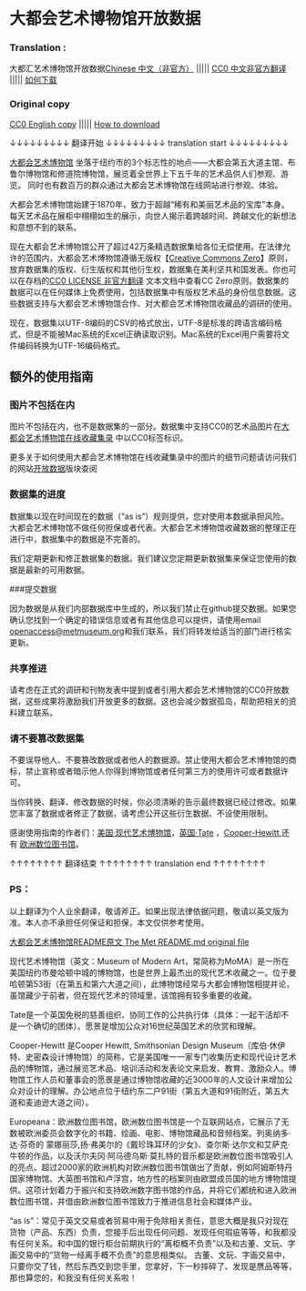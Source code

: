 大都会艺术博物馆开放数据
===================


### Translation :
 大都汇艺术博物馆开放数据[Chinese 中文（非官方）](https://github.com/xinyu3ru/openaccess/blob/master/locale/README_Zh-CN.md)	|||||	[CC0 中文非官方翻译](https://github.com/metmuseum/openaccess/blob/master/locale/CC0_LICENSE_Chinese)	|||||	[如何下载](https://github.com/metmuseum/openaccess/blob/master/how_to_download_data.md)
 
 
### Original copy
 [CC0 English copy](https://github.com/metmuseum/openaccess/blob/master/CC0_LICENSE_English)	|||||	[How to download](https://github.com/metmuseum/openaccess/blob/master/how_to_download_data.md)


↓↓↓↓↓↓↓↓↓     翻译开始      ↓↓↓↓↓↓↓↓↓     translation start      ↓↓↓↓↓↓↓↓↓
 
 
[大都会艺术博物馆](http://www.metmuseum.org) 坐落于纽约市的3个标志性的地点——大都会第五大道主馆、布鲁尔博物馆和修道院博物馆，展览着全世界上下五千年的艺术品供人们参观、游览。 同时也有数百万的群众通过大都会艺术博物馆在线网站进行参观、体验。
 
大都会艺术博物馆始建于1870年，致力于超越“稀有和美丽艺术品的宝库”本身。每天艺术品在展柜中栩栩如生的展示，向世人揭示着跨越时间、跨越文化的新想法和意想不到的联系。

现在大都会艺术博物馆公开了超过42万条精选数据集给各位无偿使用。在法律允许的范围内，大都会艺术博物馆遵循无版权【[Creative Commons Zero](https://creativecommons.org/publicdomain/zero/1.0/)】原则，放弃数据集的版权、衍生版权和其他衍生权，数据集在美利坚共和国发表。你也可以在存档的[CC0 LICENSE 非官方翻译](https://github.com/metmuseum/openaccess/blob/master/locale/CC0_LICENSE_Chinese) 文本文档中查看CC Zero原则。数据集的数据可以在任何媒体上免费使用，包括数据集中有版权艺术品的身份信息数据。这些数据支持与大都会艺术博物馆合作、对大都会艺术博物馆收藏品的调研的使用。
 
现在，数据集以UTF-8编码的CSV的格式放出，UTF-8是标准的跨语言编码格式，但是不能被Mac系统的Excel正确读取识别。Mac系统的Excel用户需要将文件编码转换为UTF-16编码格式。

## 额外的使用指南

### 图片不包括在内

图片不包括在内，也不是数据集的一部分。数据集中支持CC0的艺术品图片在[大都会艺术博物馆在线收藏集录](http://www.metmuseum.org/art/collection) 中以CC0标签标识。

 更多关于如何使用大都会艺术博物馆在线收藏集录中的图片的细节问题请访问我们的网站[开放数据](http://www.metmuseum.org/about-the-met/policies-and-documents/image-resources)版块查阅

### 数据集的进度

数据集以现在时间现在的数据（“as is”）规则提供，您对使用本数据承担风险。大都会艺术博物馆不做任何担保或者代表。大都会艺术博物馆收藏数据的整理正在进行中，数据集中的数据是不完善的。
 
我们定期更新和修正数据集的数据。我们建议您定期更新数据集来保证您使用的数据是最新的可用数据。

###提交数据

因为数据是从我们内部数据库中生成的，所以我们禁止在github提交数据。如果您确认您找到一个确定的错误信息或者有其他信息可以提供，请使用email  [openaccess@metmuseum.org](mailto:openaccess@metmuseum.org)和我们联系，我们将转发给适当的部门进行核实更新。
 
### 共享推进

请考虑在正式的调研和刊物发表中提到或者引用大都会艺术博物馆的CC0开放数据，这些成果将激励我们开放更多的数据。这也会减少数据孤岛，帮助把相关的资料建立联系。

### 请不要篡改数据集

不要误导他人、不要篡改数据或者他人的数据源。禁止使用大都会艺术博物馆的商标，禁止宣称或者暗示他人你得到博物馆或者任何第三方的使用许可或者数据许可。
 
当你转换、翻译、修改数据的时候，你必须清晰的告示最终数据已经过修改。如果您丰富了数据或者修正了数据，请考虑公开这些衍生数据、不设使用限制。
 
感谢使用指南的作者们：[美国·现代艺术博物馆](http://www.moma.org/)，[英国·Tate](http://www.tate.org.uk/) ，[Cooper-Hewitt](http://www.cooperhewitt.org/),还有 [欧洲数位图书馆](http://www.europeana.eu/)。


↑↑↑↑↑↑↑↑         翻译结束       ↑↑↑↑↑↑↑↑       translation end     ↑↑↑↑↑↑↑↑


### PS：
以上翻译为个人业余翻译，敬请斧正。如果出现法律依据问题，敬请以英文版为准。本人亦不承担任何保证和担保，本文仅供参考使用。

[大都会艺术博物馆README原文   The Met README.md original file](https://github.com/metmuseum/openaccess/blob/master/README.md)      


现代艺术博物馆（英文：Museum of Modern Art，常简称为MoMA）是一所在美国纽约市曼哈顿中城的博物馆，也是世界上最杰出的现代艺术收藏之一。位于曼哈顿第53街（在第五和第六大道之间），此博物馆经常与大都会博物馆相提并论，虽馆藏少于前者，但在现代艺术的领域里，该馆拥有较多重要的收藏。

Tate是一个英国免税的慈善组织、协同工作的公共执行体（具体：一起干活却不是一个确切的团体）。愿景是增加公众对16世纪英国艺术的欣赏和理解。

Cooper-Hewitt 是Cooper Hewitt, Smithsonian Design Museum（库伯·休伊特、史密森设计博物馆）的简称，它是美国唯一一家专门收集历史和现代设计艺术品的博物馆，通过展览艺术品、培训活动和发表论文来启发、教育、激励众人。博物馆工作人员和董事会的愿景是通过博物馆收藏的近3000年的人文设计来增加公众对设计的理解。办公地点位于纽约东二户91街（第五大道和91街附近，第五大道和麦迪逊大道之间）。

Europeana：欧洲数位图书馆，欧洲数位图书馆是一个互联网站点，它展示了无数被欧洲委员会数字化的书籍、绘画、电影、博物馆藏品和音频档案。列奥纳多·达·芬奇的 蒙娜丽莎,扬·弗美尔的《戴珍珠耳环的少女》、查尔斯·达尔文和艾萨克·牛顿的作品，以及沃尔夫冈·阿马德乌斯·莫扎特的音乐都是欧洲数位图书馆吸引人的亮点。超过2000家的欧洲机构对欧洲数位图书馆做出了贡献，例如阿姆斯特丹国家博物馆、大英图书馆和卢浮宫，地方性的档案则由欧盟成员国的地方博物馆提供。这项计划着力于振兴和支持欧洲数字图书馆的作品，并将它们都统和进入欧洲数位图书馆，并借由欧洲数位图书馆致力于推进信息社会和媒体产业。

“as is”：常见于英文交易或者贸易中用于免除相关责任，意思大概是我只对现在货物（产品、东西）负责，您接手后出现任何问题、发现任何瑕疵等等，和我都没有任何关系。和中国的银行柜台前期执行的“离柜概不负责”以及和古董、文玩、字画交易中的“货物一经离手概不负责”的意思相类似。 古董、文玩、字画交易中，只要你交了钱，然后东西交到您手里，您拿好，下一秒摔碎了、发现是赝品等等，那也算您的，和我没有任何关系啦！
